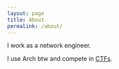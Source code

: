 ```yaml
---
layout: page
title: About
permalink: /about/
---
```


I work as a network engineer.

I use Arch btw and compete in [CTFs](https://ctftime.org/team/136973).
